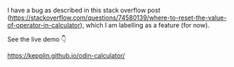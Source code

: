 I have a bug as described in this stack overflow post (https://stackoverflow.com/questions/74580139/where-to-reset-the-value-of-operator-in-calculator), which I am labelling as a feature (for now).

See the live demo 👇

https://kepplin.github.io/odin-calculator/
